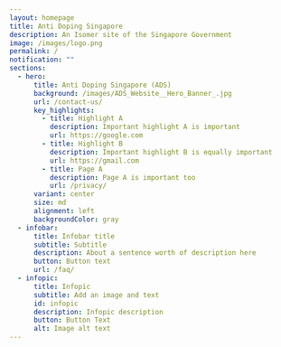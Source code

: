 ```yaml
---
layout: homepage
title: Anti Doping Singapore
description: An Isomer site of the Singapore Government
image: /images/logo.png
permalink: /
notification: ""
sections:
  - hero:
      title: Anti Doping Singapore (ADS)
      background: /images/ADS_Website__Hero_Banner_.jpg
      url: /contact-us/
      key_highlights:
        - title: Highlight A
          description: Important highlight A is important
          url: https://google.com
        - title: Highlight B
          description: Important highlight B is equally important
          url: https://gmail.com
        - title: Page A
          description: Page A is important too
          url: /privacy/
      variant: center
      size: md
      alignment: left
      backgroundColor: gray
  - infobar:
      title: Infobar title
      subtitle: Subtitle
      description: About a sentence worth of description here
      button: Button text
      url: /faq/
  - infopic:
      title: Infopic
      subtitle: Add an image and text
      id: infopic
      description: Infopic description
      button: Button Text
      alt: Image alt text
---
```

